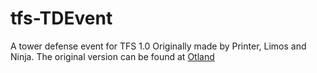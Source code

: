 tfs-TDEvent
===========

A tower defense event for TFS 1.0
Originally made by Printer, Limos and Ninja.
The original version can be found at <a href="http://otland.net/threads/tower-defense-event-tfs-1-0-1-1.226276/" target="_top">Otland</a>

